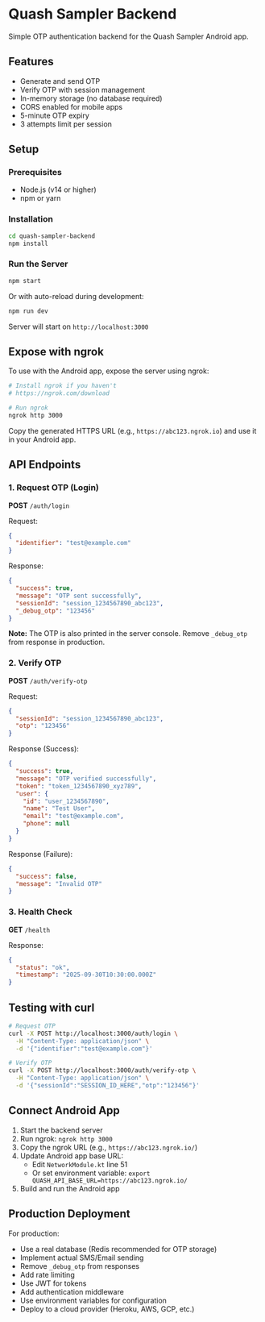 # Quash Sampler Backend

Simple OTP authentication backend for the Quash Sampler Android app.

## Features

- Generate and send OTP
- Verify OTP with session management
- In-memory storage (no database required)
- CORS enabled for mobile apps
- 5-minute OTP expiry
- 3 attempts limit per session

## Setup

### Prerequisites

- Node.js (v14 or higher)
- npm or yarn

### Installation

```bash
cd quash-sampler-backend
npm install
```

### Run the Server

```bash
npm start
```

Or with auto-reload during development:

```bash
npm run dev
```

Server will start on `http://localhost:3000`

## Expose with ngrok

To use with the Android app, expose the server using ngrok:

```bash
# Install ngrok if you haven't
# https://ngrok.com/download

# Run ngrok
ngrok http 3000
```

Copy the generated HTTPS URL (e.g., `https://abc123.ngrok.io`) and use it in your Android app.

## API Endpoints

### 1. Request OTP (Login)

**POST** `/auth/login`

Request:
```json
{
  "identifier": "test@example.com"
}
```

Response:
```json
{
  "success": true,
  "message": "OTP sent successfully",
  "sessionId": "session_1234567890_abc123",
  "_debug_otp": "123456"
}
```

**Note:** The OTP is also printed in the server console. Remove `_debug_otp` from response in production.

### 2. Verify OTP

**POST** `/auth/verify-otp`

Request:
```json
{
  "sessionId": "session_1234567890_abc123",
  "otp": "123456"
}
```

Response (Success):
```json
{
  "success": true,
  "message": "OTP verified successfully",
  "token": "token_1234567890_xyz789",
  "user": {
    "id": "user_1234567890",
    "name": "Test User",
    "email": "test@example.com",
    "phone": null
  }
}
```

Response (Failure):
```json
{
  "success": false,
  "message": "Invalid OTP"
}
```

### 3. Health Check

**GET** `/health`

Response:
```json
{
  "status": "ok",
  "timestamp": "2025-09-30T10:30:00.000Z"
}
```

## Testing with curl

```bash
# Request OTP
curl -X POST http://localhost:3000/auth/login \
  -H "Content-Type: application/json" \
  -d '{"identifier":"test@example.com"}'

# Verify OTP
curl -X POST http://localhost:3000/auth/verify-otp \
  -H "Content-Type: application/json" \
  -d '{"sessionId":"SESSION_ID_HERE","otp":"123456"}'
```

## Connect Android App

1. Start the backend server
2. Run ngrok: `ngrok http 3000`
3. Copy the ngrok URL (e.g., `https://abc123.ngrok.io/`)
4. Update Android app base URL:
   - Edit `NetworkModule.kt` line 51
   - Or set environment variable: `export QUASH_API_BASE_URL=https://abc123.ngrok.io/`
5. Build and run the Android app

## Production Deployment

For production:
- Use a real database (Redis recommended for OTP storage)
- Implement actual SMS/Email sending
- Remove `_debug_otp` from responses
- Add rate limiting
- Use JWT for tokens
- Add authentication middleware
- Use environment variables for configuration
- Deploy to a cloud provider (Heroku, AWS, GCP, etc.)